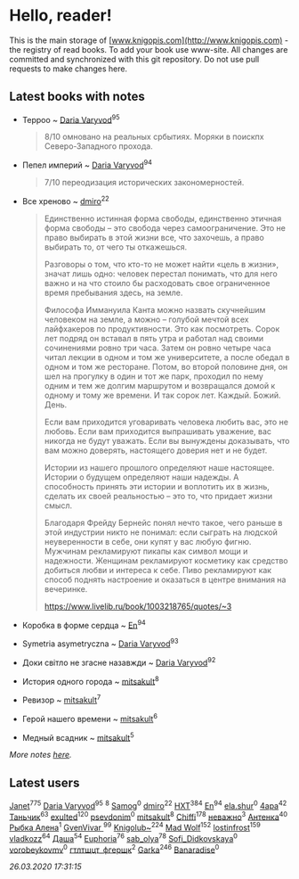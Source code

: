 # Hello, reader!
This is the main storage of [www.knigopis.com](http://www.knigopis.com) - the registry of read books.
To add your book use www-site. All changes are committed and synchronized with this git repository.
Do not use pull requests to make changes here.


## Latest books with notes
* Терроо ~ [Daria Varyvod](users/829/829893410524253-facebook)<sup>95</sup>
    > 8/10 омновано на реальных србытиях. Моряки в поискпх Северо-Западного прохода.

* Пепел империй ~ [Daria Varyvod](users/829/829893410524253-facebook)<sup>94</sup>
    > 7/10 переодизация исторических закономерностей.

* Все хреново ~ [dmiro](users/571/5714115-vkontakte)<sup>22</sup>
    > Единственно истинная форма свободы, единственно этичная форма свободы – это свобода через самоограничение. Это не право выбирать в этой жизни все, что захочешь, а право выбирать то, от чего ты откажешься.
    > 
    > Разговоры о том, что кто-то не может найти «цель в жизни», значат лишь одно: человек перестал понимать, что для него важно и на что стоило бы расходовать свое ограниченное время пребывания здесь, на земле.
    > 
    > Философа Иммануила Канта можно назвать скучнейшим человеком на земле, а можно – голубой мечтой всех лайфхакеров по продуктивности. Это как посмотреть. Сорок лет подряд он вставал в пять утра и работал над своими сочинениями ровно три часа. Затем он ровно четыре часа читал лекции в одном и том же университете, а после обедал в одном и том же ресторане. Потом, во второй половине дня, он шел на прогулку в один и тот же парк, проходил по нему одним и тем же долгим маршрутом и возвращался домой к одному и тому же времени. И так сорок лет. Каждый. Божий. День.
    > 
    > Если вам приходится уговаривать человека любить вас, это не любовь. Если вам приходится выпрашивать уважение, вас никогда не будут уважать. Если вы вынуждены доказывать, что вам можно доверять, настоящего доверия нет и не будет.
    > 
    > Истории из нашего прошлого определяют наше настоящее. Истории о будущем определяют наши надежды. А способность принять эти истории и воплотить их в жизнь, сделать их своей реальностью – это то, что придает жизни смысл.
    > 
    > Благодаря Фрейду Бернейс понял нечто такое, чего раньше в этой индустрии никто не понимал: если сыграть на людской неуверенности в себе, они купят у вас любую фигню. Мужчинам рекламируют пикапы как символ мощи и надежности. Женщинам рекламируют косметику как средство добиться любви и интереса к себе. Пиво рекламируют как способ поднять настроение и оказаться в центре внимания на вечеринке.
    > 
    > https://www.livelib.ru/book/1003218765/quotes/~3

* Коробка в форме сердца ~ [En](users/333/333646551-vkontakte)<sup>94</sup>

* Symetria asymetryczna ~ [Daria Varyvod](users/829/829893410524253-facebook)<sup>93</sup>

* Доки світло не згасне назавжди ~ [Daria Varyvod](users/829/829893410524253-facebook)<sup>92</sup>

* История одного города ~ [mitsakult](users/288/288034278-vkontakte)<sup>8</sup>

* Ревизор ~ [mitsakult](users/288/288034278-vkontakte)<sup>7</sup>

* Герой нашего времени ~ [mitsakult](users/288/288034278-vkontakte)<sup>6</sup>

* Медный всадник ~ [mitsakult](users/288/288034278-vkontakte)<sup>5</sup>


_More notes [here](latest_books_with_notes.md)._


## Latest users
[Janet](users/108/108113656204404967440-google)<sup>775</sup> 
[Daria Varyvod](users/829/829893410524253-facebook)<sup>95</sup> 
[](users/153/1537586159620888-facebook)<sup>8</sup> 
[Samog](users/100/100808680899219788448-google)<sup>0</sup> 
[dmiro](users/571/5714115-vkontakte)<sup>22</sup> 
[HXT](users/100/100002563462782-facebook)<sup>384</sup> 
[En](users/333/333646551-vkontakte)<sup>94</sup> 
[ela.shur](users/668/6688058-vkontakte)<sup>0</sup> 
[4apa](users/117/117392596378069249667-google)<sup>42</sup> 
[Таньчик](users/209/2096581563762610-facebook)<sup>63</sup> 
[exulted](users/100/100599204551896265722-google)<sup>120</sup> 
[psevdonim](users/608/6089959882102706108-mailru)<sup>0</sup> 
[mitsakult](users/288/288034278-vkontakte)<sup>8</sup> 
[Chiffi](users/105/105831994080785626680-google)<sup>178</sup> 
[неважно](users/145/145522558-vkontakte)<sup>3</sup> 
[Антенка](users/118/118158645037334943900-google)<sup>40</sup> 
[Рыбка Алена](users/115/115555086213988665739-google)<sup>1</sup> 
[GvenVivar ](users/158/158266434925901-facebook)<sup>99</sup> 
[Knigolub~](users/111/111878597279669641685-google)<sup>224</sup> 
[Mad Wolf](users/947/94738840-vkontakte)<sup>152</sup> 
[lostinfrost](users/217/217891524-vkontakte)<sup>159</sup> 
[vladkozz](users/572/57239276-vkontakte)<sup>64</sup> 
[Даша](users/334/334696193054530347-mailru)<sup>54</sup> 
[Euphoria](users/106/106304994652616315178-google)<sup>76</sup> 
[sab_olya](users/139/139338401-vkontakte)<sup>78</sup> 
[Sofi_Didkovskaya](users/378/378233032-vkontakte)<sup>0</sup> 
[vorobeykovmv](users/149/149237661-yandex)<sup>0</sup> 
[гтлтщцт_фгерщк](users/106/106819207816282739138-google)<sup>2</sup> 
[Garka](users/115/115753719718250012620-google)<sup>246</sup> 
[Banaradise](users/272/272054341-yandex)<sup>0</sup> 


_26.03.2020 17:31:15_
